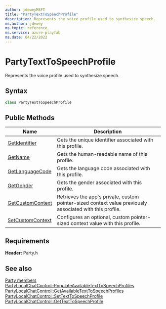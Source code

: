 ```yaml
---
author: jdeweyMSFT
title: "PartyTextToSpeechProfile"
description: Represents the voice profile used to synthesize speech.
ms.author: jdewey
ms.topic: reference
ms.service: azure-playfab
ms.date: 04/22/2022
---
```


# PartyTextToSpeechProfile  

Represents the voice profile used to synthesize speech.  

## Syntax  
  
```cpp  
class PartyTextToSpeechProfile  
```  
  
## Public Methods  
  
| Name | Description |  
| --- | --- |  
| [GetIdentifier](methods/partytexttospeechprofile_getidentifier.md) | Gets the unique identifier associated with this profile. |  
| [GetName](methods/partytexttospeechprofile_getname.md) | Gets the human-readable name of this profile. |  
| [GetLanguageCode](methods/partytexttospeechprofile_getlanguagecode.md) | Gets the language code associated with this profile. |  
| [GetGender](methods/partytexttospeechprofile_getgender.md) | Gets the gender associated with this profile. |  
| [GetCustomContext](methods/partytexttospeechprofile_getcustomcontext.md) | Retrieves the app's private, custom pointer-sized context value previously associated with this profile. |  
| [SetCustomContext](methods/partytexttospeechprofile_setcustomcontext.md) | Configures an optional, custom pointer-sized context value with this profile. |  

  
  
## Requirements  
  
**Header:** Party.h
  
## See also  
[Party members](../../party_members.md)  
[PartyLocalChatControl::PopulateAvailableTextToSpeechProfiles](../PartyLocalChatControl/methods/partylocalchatcontrol_populateavailabletexttospeechprofiles.md)  
[PartyLocalChatControl::GetAvailableTextToSpeechProfiles](../PartyLocalChatControl/methods/partylocalchatcontrol_getavailabletexttospeechprofiles.md)  
[PartyLocalChatControl::SetTextToSpeechProfile](../PartyLocalChatControl/methods/partylocalchatcontrol_settexttospeechprofile.md)  
[PartyLocalChatControl::GetTextToSpeechProfile](../PartyLocalChatControl/methods/partylocalchatcontrol_gettexttospeechprofile.md)
  
  
  
